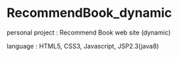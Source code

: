 # RecommendBook_dynamic

personal project : Recommend Book web site (dynamic)

language : HTML5, CSS3, Javascript, JSP2.3(java8)
